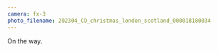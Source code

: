 ```yaml
---
camera: fx-3
photo_filename: 202304_CO_christmas_london_scotland_000018180034
---
```


On the way.

